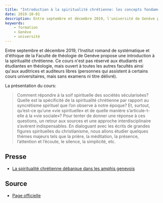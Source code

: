 ```yaml
---
title: "Introduction à la spiritualité chrétienne: les concepts fondamentaux"
date: 2019-10-01
description: Entre septembre et décembre 2019, l'université de Genève propose une introduction à la spiritualité chrétienne.
keywords:
    - formation
    - Genève
    - université
---
```


Entre septembre et décembre 2019, l'Institut romand de systématique et d'éthique de la Faculté de théologie de Genève propose une introduction à la spiritualité chrétienne. 
Ce cours n'est pas réservé aux étudiants et étudiantes en théologie, mais ouvert à toutes les autres facultés ainsi qu'aux auditrices et auditeurs libres (personnes qui assistent à certains cours universitaires, mais sans examens ni titre délivré).

La présentation du cours: 

> Comment répondre à la soif spirituelle des sociétés sécularisées? Quelle est la spécificité de la spiritualité chrétienne par rapport au syncrétisme spirituel que l’on observe à notre époque? Et, surtout, qu’est-ce qu’une «vie spirituelle» et de quelle manière s’articule-t- elle à la «vie sociale»? Pour tenter de donner une réponse à ces questions, un retour aux sources et une approche interdisciplinaire s’avèrent indispensables. En dialoguant avec les écrits de grandes figures spirituelles du christianisme, nous allons étudier quelques thèmes majeurs tels que la prière, la méditation, la présence, l’attention et l’écoute, le silence, la simplicité, etc.

## Presse

-  [La spiritualité chrétienne débarque dans les amphis genevois](https://www.protestinfo.ch/spiritualites/2019/09/la-spiritualite-chretienne-debarque-dans-les-amphis-genevois-ge-unige)

## Source

- [Page officielle](https://www.unige.ch/theologie/irse/actualites/introduction-a-la-spiritualite-chretienne-les-concepts-fondamentaux-cours-du-semestre-dautomne-2019/)